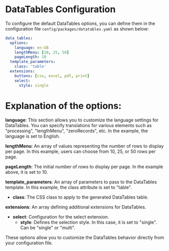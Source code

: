 # DataTables Configuration

To configure the default DataTables options, you can define them in the configuration file `config/packages/datatables.yaml` as shown below:

```yaml
data_tables:
  options:
    language: en-GB
    lengthMenu: [10, 25, 50]
    pageLength: 10
  template_parameters:
    class: 'table'
  extensions:
    buttons: [csv, excel, pdf, print]
    select:
      style: single
```

# Explanation of the options:

**language**: This section allows you to customize the language settings for DataTables. You can specify translations for various elements such as "processing", "lengthMenu", "zeroRecords", etc. In the example, the language is set to English.

**lengthMenu**: An array of values representing the number of rows to display per page. In this example, users can choose from 10, 25, or 50 rows per page.

**pageLength**: The initial number of rows to display per page. In the example above, it is set to 10.

**template_parameters**: An array of parameters to pass to the DataTables template. In this example, the class attribute is set to "table".

- **class**: The CSS class to apply to the generated DataTables table.

**extensions**: An array defining additional extensions for DataTables.

- **select**: Configuration for the select extension.
    - **style**: Defines the selection style. In this case, it is set to "single". Can be "single" or "multi".

These options allow you to customize the DataTables behavior directly from your configuration file.

